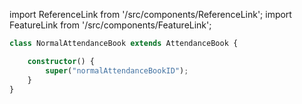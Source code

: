 import ReferenceLink from '/src/components/ReferenceLink';
import FeatureLink from '/src/components/FeatureLink';

<ReferenceLink href="/docs/attendance-management-system/reference/class/NormalAttendanceBook"/>
<FeatureLink href="/docs/attendance-management-system/feature/class/NormalAttendanceBook"/>

```ts title="/src/main.ts"
class NormalAttendanceBook extends AttendanceBook {

    constructor() {
        super("normalAttendanceBookID");
    }
}
```